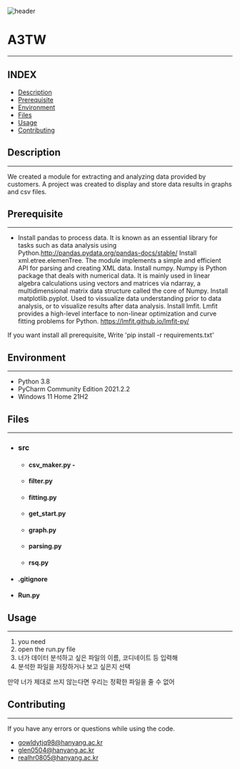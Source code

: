 ![header](https://capsule-render.vercel.app/api?type=waving&color=auto&height=300&section=header&text=LMZ%20Data%20Analyzer&fontSize=90&animation=fadeIn&fontAlignY=43&desc=PE02%20TEAM%20A3&descAlignY=55&descAlign=62)
# A3TW
***
## INDEX
- [Description](#description)
- [Prerequisite](#prerequisite)
- [Environment](#environment)
- [Files](#files)
- [Usage](#usage)
- [Contributing](#contributing)

## Description
***
We created a module for extracting and analyzing data provided by customers. A project was created to display and store data results in graphs and csv files.

## Prerequisite
***
* Install pandas to process data. It is known as an essential library for tasks such as data analysis using Python.http://pandas.pydata.org/pandas-docs/stable/
Install xml.etree.elemenTree. The module implements a simple and efficient API for parsing and creating XML data.
Install numpy. Numpy is Python package that deals with numerical data. It is mainly used in linear algebra calculations using vectors and matrices via ndarray, a multidimensional matrix data structure called the core of Numpy.
Install matplotlib.pyplot. Used to vissualize data understanding prior to data analysis, or to visualize results after data analysis.
Install lmfit. Lmfit provides a high-level interface to non-linear optimization and curve fitting problems for Python. https://lmfit.github.io/lmfit-py/

If you want install all prerequisite, Write 'pip install -r requirements.txt'

## Environment
***
* Python 3.8
* PyCharm Community Edition 2021.2.2
* Windows 11 Home 21H2

## Files
***
* ### src
  * #### csv_maker.py - 
  * #### filter.py
  * #### fitting.py
  * #### get_start.py
  * #### graph.py
  * #### parsing.py
  * #### rsq.py
* #### .gitignore
* #### Run.py

## Usage
***
1. you need
2. open the run.py file
3. 너가 데이터 분석하고 싶은 파일의 이름, 코디네이트 등 입력해
4. 분석한 파일을 저장하거나 보고 싶은지 선택

만약 너가 제대로 쓰지 않는다면 우리는 정확한 파일을 줄 수 없어

## Contributing
***
If you have any errors or questions while using the code.
- gowldytjq98@hanyang.ac.kr
- glen0504@hanyang.ac.kr
- realhr0805@hanyang.ac.kr